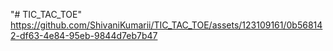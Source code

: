 "# TIC_TAC_TOE" 
https://github.com/ShivaniKumarii/TIC_TAC_TOE/assets/123109161/0b568142-df63-4e84-95eb-9844d7eb7b47
